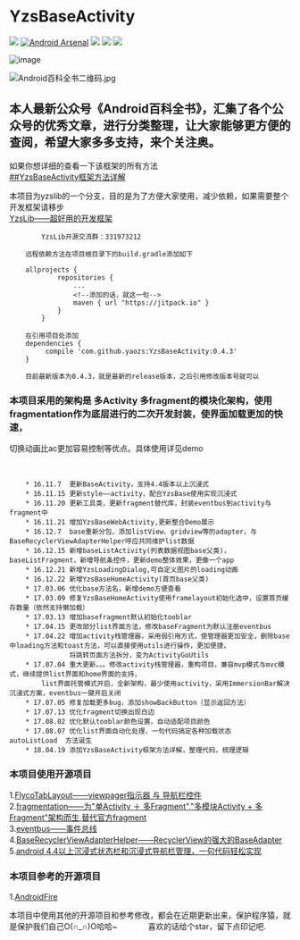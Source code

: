 # YzsBaseActivity
[![](https://jitpack.io/v/yaozs/YzsBaseActivity.svg)](https://jitpack.io/#yaozs/YzsBaseActivity)
[![Android Arsenal](https://img.shields.io/badge/Android%20Arsenal-YzsBaseActivity-green.svg?style=true)](https://android-arsenal.com/details/1/2756)
![](https://img.shields.io/badge/minSdk-15-blue.svg)
[![](https://img.shields.io/github/stars/yaozs/YzsBaseActivity.svg)](https://github.com/yaozs/YzsBaseActivity/stargazers)
[![](https://img.shields.io/github/forks/yaozs/YzsBaseActivity.svg)](https://github.com/yaozs/YzsBaseActivity/network)

![image](https://github.com/yaozs/YzsLib/blob/master/app/src/main/res/mipmap-xxxhdpi/icon.png)<br />


![Android百科全书二维码.jpg](http://upload-images.jianshu.io/upload_images/5637205-5afd370499eee2d3.jpg?imageMogr2/auto-orient/strip%7CimageView2/2/w/1240)

## 本人最新公众号《Android百科全书》，汇集了各个公众号的优秀文章，进行分类整理，让大家能够更方便的查阅，希望大家多多支持，来个关注奥。

如果你想详细的查看一下该框架的所有方法<br />
[##YzsBaseActivity框架方法详解](https://www.jianshu.com/p/5df398294cbf)<br />

本项目为yzslib的一个分支，目的是为了方便大家使用，减少依赖，如果需要整个开发框架请移步<br />
[YzsLib——超好用的开发框架](https://github.com/yaozs/YzsLib)<br />

            YzsLib开源交流群：331973212

        远程依赖方法在项目根目录下的build.gradle添加如下

        allprojects {
        		repositories {
        			...
        			<!--添加的话，就这一句-->
        			maven { url "https://jitpack.io" }
        		}
        	}

        在引用项目处添加
        dependencies {
             compile 'com.github.yaozs:YzsBaseActivity:0.4.3'
        }

        目前最新版本为0.4.3，就是最新的release版本，之后引用修改版本号就可以


### 本项目采用的架构是 多Activity 多fragment的模块化架构，使用fragmentation作为底层进行的二次开发封装，使界面加载更加的快速，
切换动画比ac更加容易控制等优点。具体使用详见demo

 
        
        * 16.11.7  更新BaseActivity，支持4.4版本以上沉浸式
        * 16.11.15 更新style——activity，配合YzsBase使用实现沉浸式
        * 16.11.20 更新工具类，更新fragment替代库，封装eventbus到activity与fragment中
        * 16.11.21 增加YzsBaseWebActivity,更新整合Demo展示
        * 16.12.7  base重新分包，添加listView、gridview等的adapter，与BaseRecyclerViewAdapterHelper呼应共同维护list数据
        * 16.12.15 新增baseListActivity(列表数据视图base父类)，baseListFragment，新增导航条控件，更新demo整体效果，更像一个app
        * 16.12.21 新增YzsLoadingDialog,可自定义图片的loading动画
        * 16.12.22 新增YzsBaseHomeActivity(首页base父类)
        * 17.03.06 优化base方法名，新增demo方便查看
        * 17.03.09 修复YzsBaseHomeActivity使用framelayout初始化选中，设置首页缓存数量（依然支持懒加载）
        * 17.03.13 增加basefragment默认初始化tooblar
        * 17.04.15 更改部分list界面方法，修改baseFragment为默认注册eventbus
        * 17.04.22 增加activity栈管理器，采用弱引用方式，使管理器更加安全，删除base中loading方法和toast方法，可以直接使用utils进行操作，更加便捷，
                   将跳转页面方法拆分，变为ActivityGoUtils
        * 17.07.04 重大更新。。。修改activity栈管理器，重构项目，兼容mvp模式与mvc模式，继续提供list界面和home界面的支持，
            list界面托管模式开启，全新架构，最少使用activity，采用ImmersionBar解决沉浸式方案，eventbus一键开启关闭
        * 17.07.05 修复加载更多bug，添加showBackButton（显示返回方法）
        * 17.07.13 优化fragment切换出现白边
        * 17.08.02 优化默认tooblar颜色设置，自动适配项目颜色
        * 17.08.07 优化list界面自动化处理，一句代码搞定各种加载状态     autoListLoad  方法诞生
        * 18.04.19 添加YzsBaseActivity框架方法详解，整理代码，梳理逻辑


### 本项目使用开源项目
1.[FlycoTabLayout——viewpager指示器 与 导航栏控件](https://github.com/H07000223/FlycoTabLayout)<br />
2.[fragmentation——为"单Activity ＋ 多Fragment","多模块Activity + 多Fragment"架构而生,替代官方fragment](https://github.com/YoKeyword/Fragmentation)<br />
3.[eventbus——事件总线](https://github.com/greenrobot/EventBus)<br />
4.[BaseRecyclerViewAdapterHelper——RecyclerView的强大的BaseAdapter](https://github.com/CymChad/BaseRecyclerViewAdapterHelper)<br />
5.[android 4.4以上沉浸式状态栏和沉浸式导航栏管理，一句代码轻松实现](https://github.com/gyf-dev/ImmersionBar)<br />

### 本项目参考的开源项目
1.[AndroidFire](https://github.com/jaydenxiao2016/AndroidFire)<br />


本项目中使用其他的开源项目和参考修改，都会在近期更新出来，保护程序猿，就是保护我们自己O(∩_∩)O哈哈~
       
        喜欢的话给个star，留下点印记吧.
